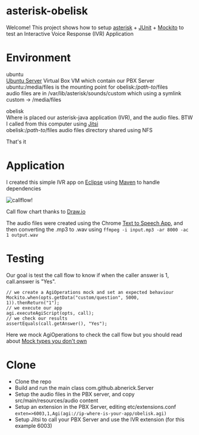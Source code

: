 
# asterisk-obelisk

Welcome!
This project shows how to setup [asterisk](http://asterisk-java.org) + [JUnit](http://junit.org/junit4/) + [Mockito](http://site.mockito.org/) to test an Interactive Voice Response (IVR) Application


# Environment

ubuntu 	         
[Ubuntu Server](https://www.ubuntu.com/download/server) Virtual Box VM which contain our PBX Server  
ubuntu:/media/files is the mounting point for obelisk:/*path-to*/files  
audio files are in /var/lib/asterisk/sounds/custom which using a symlink custom -> /media/files 

obelisk        
Where is placed our asterisk-java application (IVR), and the audio files. BTW I called from this computer using [Jitsi](https://jitsi.org/)  
obelisk:/*path-to*/files  audio files directory shared using NFS

That's it

# Application 

I created this simple IVR app on [Eclipse](https://eclipse.org/) using [Maven](https://maven.apache.org/) to handle dependencies
 
 ![callflow!](https://abnerick.files.wordpress.com/2017/05/flowchart.png)

Call flow chart thanks to [Draw.io](https://www.draw.io/) 

The audio files were created using the Chrome [Text to Speech App](https://chrome.google.com/webstore/detail/text-to-speech-app/foboeiajimhaijdbfnknapkoiadkohio/related?utm_source=chrome-ntp-icon), and then converting the .mp3 to .wav using
`ffmpeg -i input.mp3 -ar 8000 -ac 1 output.wav`


# Testing 

Our goal is test the call flow to know if when the caller answer is 1, call.answer is "Yes". 

	// we create a AgiOperations mock and set an expected behaviour
	Mockito.when(opts.getData("custom/question", 5000, 1)).thenReturn("1"); 
	// we execute our app
	agi.executeAgiScript(opts, call); 
	// we check our results
    assertEquals(call.getAnswer(), "Yes");
    	
Here we mock AgiOperations to check the call flow but you should read about [Mock types you don't own](https://github.com/mockito/mockito/wiki/How-to-write-good-tests#dont-mock-type-you-dont-own)     
    

# Clone 
* Clone the repo
* Build and run the main class com.github.abnerick.Server
* Setup the audio files in the PBX server, and copy src/main/resources/audio content
* Setup an extension in the PBX Server, editing etc/extensions.conf  
`exten=>6003,1,Agi(agi://ip-where-is-your-app/obelisk.agi)`
* Setup Jitsi to call your PBX Server and use the IVR extension (for this example 6003) 







